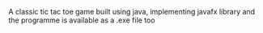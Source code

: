 A classic tic tac toe game built using java, implementing javafx library and the programme is available as a .exe file too
